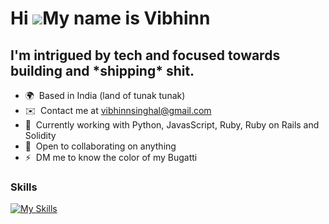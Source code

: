 Hi ![](https://user-images.githubusercontent.com/18350557/176309783-0785949b-9127-417c-8b55-ab5a4333674e.gif)My name is Vibhinn
===============================================================================================================================

I'm intrigued by tech and focused towards building and \*shipping\* shit.
-------------------------------------------------------------------------

* 🌍  Based in India (land of tunak tunak)
* ✉️  Contact me at [vibhinnsinghal@gmail.com](mailto:vibhinnsinghal@gmail.com)
* 🧠  Currently working with Python, JavasScript, Ruby, Ruby on Rails and Solidity
* 🤝  Open to collaborating on anything
* ⚡  DM me to know the color of my Bugatti

### Skills


[![My Skills](https://skillicons.dev/icons?i=html,css,js,ts,c,cpp,py,ruby,rails,git,github,firebase,react,solidity,tailwind,vercel,vscode,webflow,webpack)](https://skillicons.dev)
